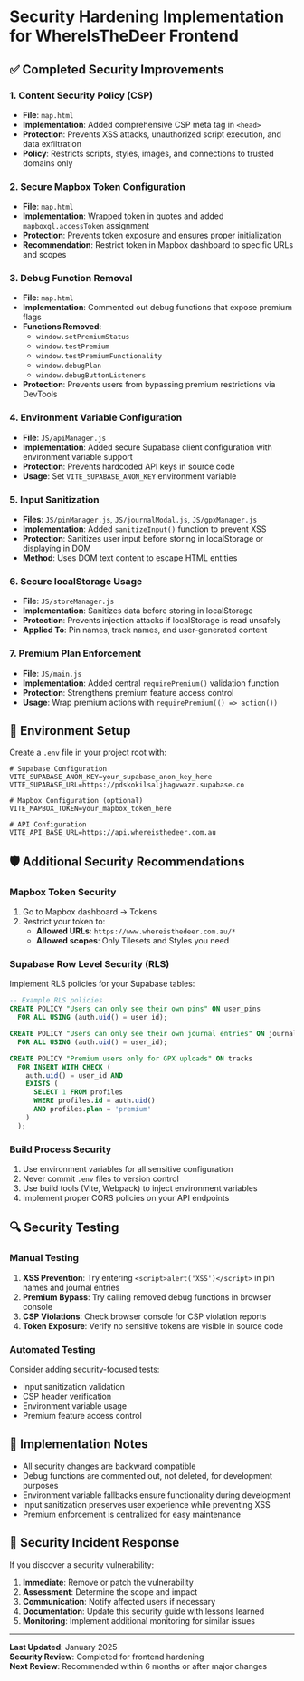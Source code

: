 # Security Hardening Implementation for WhereIsTheDeer Frontend

## ✅ Completed Security Improvements

### 1. Content Security Policy (CSP)
- **File**: `map.html`
- **Implementation**: Added comprehensive CSP meta tag in `<head>`
- **Protection**: Prevents XSS attacks, unauthorized script execution, and data exfiltration
- **Policy**: Restricts scripts, styles, images, and connections to trusted domains only

### 2. Secure Mapbox Token Configuration
- **File**: `map.html`
- **Implementation**: Wrapped token in quotes and added `mapboxgl.accessToken` assignment
- **Protection**: Prevents token exposure and ensures proper initialization
- **Recommendation**: Restrict token in Mapbox dashboard to specific URLs and scopes

### 3. Debug Function Removal
- **File**: `map.html`
- **Implementation**: Commented out debug functions that expose premium flags
- **Functions Removed**:
  - `window.setPremiumStatus`
  - `window.testPremium`
  - `window.testPremiumFunctionality`
  - `window.debugPlan`
  - `window.debugButtonListeners`
- **Protection**: Prevents users from bypassing premium restrictions via DevTools

### 4. Environment Variable Configuration
- **File**: `JS/apiManager.js`
- **Implementation**: Added secure Supabase client configuration with environment variable support
- **Protection**: Prevents hardcoded API keys in source code
- **Usage**: Set `VITE_SUPABASE_ANON_KEY` environment variable

### 5. Input Sanitization
- **Files**: `JS/pinManager.js`, `JS/journalModal.js`, `JS/gpxManager.js`
- **Implementation**: Added `sanitizeInput()` function to prevent XSS
- **Protection**: Sanitizes user input before storing in localStorage or displaying in DOM
- **Method**: Uses DOM text content to escape HTML entities

### 6. Secure localStorage Usage
- **File**: `JS/storeManager.js`
- **Implementation**: Sanitizes data before storing in localStorage
- **Protection**: Prevents injection attacks if localStorage is read unsafely
- **Applied To**: Pin names, track names, and user-generated content

### 7. Premium Plan Enforcement
- **File**: `JS/main.js`
- **Implementation**: Added central `requirePremium()` validation function
- **Protection**: Strengthens premium feature access control
- **Usage**: Wrap premium actions with `requirePremium(() => action())`

## 🔧 Environment Setup

Create a `.env` file in your project root with:

```env
# Supabase Configuration
VITE_SUPABASE_ANON_KEY=your_supabase_anon_key_here
VITE_SUPABASE_URL=https://pdskokilsaljhagvwazn.supabase.co

# Mapbox Configuration (optional)
VITE_MAPBOX_TOKEN=your_mapbox_token_here

# API Configuration
VITE_API_BASE_URL=https://api.whereisthedeer.com.au
```

## 🛡️ Additional Security Recommendations

### Mapbox Token Security
1. Go to Mapbox dashboard → Tokens
2. Restrict your token to:
   - **Allowed URLs**: `https://www.whereisthedeer.com.au/*`
   - **Allowed scopes**: Only Tilesets and Styles you need

### Supabase Row Level Security (RLS)
Implement RLS policies for your Supabase tables:

```sql
-- Example RLS policies
CREATE POLICY "Users can only see their own pins" ON user_pins
  FOR ALL USING (auth.uid() = user_id);

CREATE POLICY "Users can only see their own journal entries" ON journal_entries
  FOR ALL USING (auth.uid() = user_id);

CREATE POLICY "Premium users only for GPX uploads" ON tracks
  FOR INSERT WITH CHECK (
    auth.uid() = user_id AND 
    EXISTS (
      SELECT 1 FROM profiles 
      WHERE profiles.id = auth.uid() 
      AND profiles.plan = 'premium'
    )
  );
```

### Build Process Security
1. Use environment variables for all sensitive configuration
2. Never commit `.env` files to version control
3. Use build tools (Vite, Webpack) to inject environment variables
4. Implement proper CORS policies on your API endpoints

## 🔍 Security Testing

### Manual Testing
1. **XSS Prevention**: Try entering `<script>alert('XSS')</script>` in pin names and journal entries
2. **Premium Bypass**: Try calling removed debug functions in browser console
3. **CSP Violations**: Check browser console for CSP violation reports
4. **Token Exposure**: Verify no sensitive tokens are visible in source code

### Automated Testing
Consider adding security-focused tests:
- Input sanitization validation
- CSP header verification
- Environment variable usage
- Premium feature access control

## 📝 Implementation Notes

- All security changes are backward compatible
- Debug functions are commented out, not deleted, for development purposes
- Environment variable fallbacks ensure functionality during development
- Input sanitization preserves user experience while preventing XSS
- Premium enforcement is centralized for easy maintenance

## 🚨 Security Incident Response

If you discover a security vulnerability:

1. **Immediate**: Remove or patch the vulnerability
2. **Assessment**: Determine the scope and impact
3. **Communication**: Notify affected users if necessary
4. **Documentation**: Update this security guide with lessons learned
5. **Monitoring**: Implement additional monitoring for similar issues

---

**Last Updated**: January 2025  
**Security Review**: Completed for frontend hardening  
**Next Review**: Recommended within 6 months or after major changes
